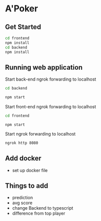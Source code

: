 # A'Poker

## Get Started

```bash
cd frontend
npm install
cd backend
npm install
```

## Running web application

Start back-end ngrok forwarding to localhost
```bash
cd backend
```
```bash
npm start
```
Start front-end ngrok forwarding to localhost
```bash
cd frontend
```
```
npm start
```

Start ngrok forwarding to localhost
```bash
ngrok http 8080
```

## Add docker
 - set up docker file

## Things to add
- prediction
- avg score
- change Backend to typescript 
- difference from top player 
